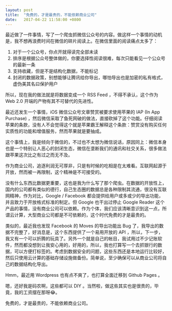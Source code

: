 ```yaml
---
layout: post
title:  "免费的，才是最贵的，不能依赖商业公司"
date:   2017-04-22 11:58:00 +0800
---
```


最近做了一件事情，写了一个爬虫抓微信公众号的内容。做这样一个事情的动机是，我不想再浪费时间在微信的碎片阅读上。在微信里面的阅读痛点太多了：

1. 对于一个公众号，你点开就得读完全部未读
2. 排序是根据公众号整体做的，你要选择性阅读很难，每次只能看见一个公众号的最新一条
3. 支持收藏，但是不是结构化数据，不能标记
4. 封闭的数据政策，别想能够让腾讯给你导出，哪怕导出也是加密的私有格式，虚伪美其名曰保护用户

所以，现在我的做法就是将数据变成一个 RSS Feed ，不得不承认，这个作为 Web 2.0 开端的产物有其不可替代的先进性。

最近还发生一个事情，iOS 微信公众号文章赞赏被要求使用苹果的 IAP (In App Purchase) ，然后微信采取了鱼死网破的做法，直接砍掉了这个功能。仔细阅读苹果的条款，没有人不会觉得这个就是苹果霸王解释这个条款：赞赏没有购买任何实质性的功能和增值服务，然而苹果就是要抽成。

这个事情上，我是倾向于微信的，不过也不太想为微信说话，原因同上：微信本身也是一个特别让人恶心的封闭生态，微信在垄断我们的通讯和社交关系，很多做法跟苹果这次比之有过之而无不及。

作为商业公司，追逐利润无可厚非，只是有时候的吃相是在太难看。互联网起源于开放，然而被一再限制，这个精神是不可接受的。

没有什么东西比数据更重要，这也是我为什么写了那个爬虫。在数据的开放性上，国内的公司都有类似的德行，自己生态圈的数据总是各种限制其流通，很没有互联网精神，作为对比，Google / Facebook 都会提供给用户或多或少的导出功能，并且致力于开放格式标准的制定。但 Google 也干出过停止 Google Reader 这个产品的事情，没有商业公司可以依赖。作为个体，我们应该清晰意识到这一点，所谓云计算，大型商业公司都是不可依赖的，这个时代免费的才是最贵的。

类似的，最近我也发现 Facebook 的 Moves 的导出功能出 Bug 了，我导出的数据不完整了，好消息是，这个东西提供了一个易用开放的 API ，所以，下一步，我又有一个可以折腾的玩具了。另外一个就是自己的帐目，我试用过不少记账软件，然而都没想到让我安心用的，好用的，所以，我也打算写一个去抓银行的数据，可以方便打标签的。考虑到数据安全的问题，这些东西还是本地运行比较好，然后只使用云计算的基础存储设施做备份。简单说，至少确保可以从商业公司将自己的数据结构化导出。

Hmm，最近用 Wordpress 也有点不爽了，也打算全面迁移到 Github Pages 。

嗯，还好我是码农啊，这些都可以 DIY 。当然啦，做这些其实也是很贵的，毕竟，我的工资摆在那呀😂。

免费的，才是最贵的，不能依赖商业公司。